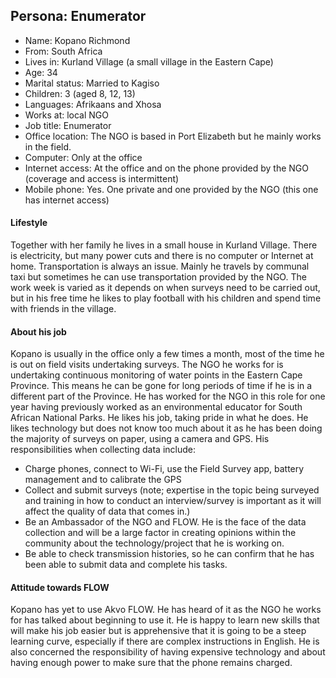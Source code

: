## Persona: Enumerator

* Name: 			Kopano Richmond
* From: 			South Africa
* Lives in: 		Kurland Village (a small village in the Eastern Cape)
* Age: 			34
* Marital status: 		Married to Kagiso
* Children: 		3 (aged 8, 12, 13)
* Languages: 		Afrikaans and Xhosa
* Works at: 		local NGO
* Job title:		Enumerator
* Office location:	The NGO is based in Port Elizabeth but he mainly works in the field. 
* Computer:		Only at the office
* Internet access: 	At the office and on the phone provided by the NGO (coverage and access is intermittent)
* Mobile phone: 	Yes. One private and one provided by the NGO (this one has internet access)

#### Lifestyle
Together with her family he lives in a small house in Kurland Village. There is electricity, but many power cuts and there is no computer or Internet at home. Transportation is always an issue. Mainly he travels by communal taxi but sometimes he can use transportation provided by the NGO. The work week is varied as it depends on when surveys need to be carried out, but in his free time he likes to play football with his children and spend time with friends in the village. 

#### About his job
Kopano is usually in the office only a few times a month, most of the time he is out on field visits undertaking surveys. The NGO he works for is undertaking continuous monitoring of water points in the Eastern Cape Province. This means he can be gone for long periods of time if he is in a different part of the Province. He has worked for the NGO in this role for one year having previously worked as an environmental educator for South African National Parks. He likes his job, taking pride in what he does. He likes technology but does not know too much about it as he has been doing the majority of surveys on paper, using a camera and GPS. His responsibilities when collecting data include:

* Charge phones, connect to Wi-Fi, use the Field Survey app, battery management and to calibrate the GPS
* Collect and submit surveys (note; expertise in the topic being surveyed and training in how to conduct an interview/survey is important as it will affect the quality of data that comes in.)
* Be an Ambassador of the NGO and FLOW.  He is the face of the data collection and will be a large factor in creating opinions within the community about the technology/project that he is working on.
* Be able to check transmission histories, so he can confirm that he has been able to submit data and complete his tasks. 

#### Attitude towards FLOW
Kopano has yet to use Akvo FLOW. He has heard of it as the NGO he works for has talked about beginning to use it. He is happy to learn new skills that will make his job easier but is apprehensive that it is going to be a steep learning curve, especially if there are complex instructions in English. He is also concerned the responsibility of having expensive technology and about having enough power to make sure that the phone remains charged.
